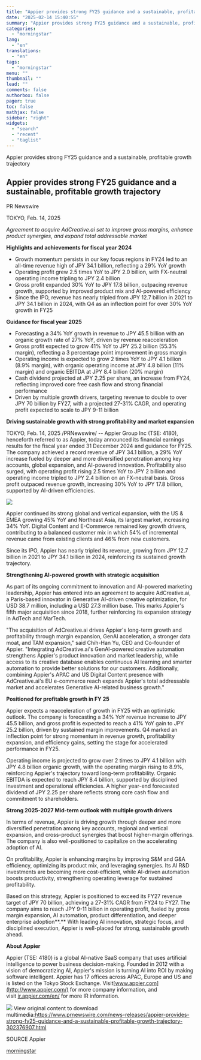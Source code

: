 ```yaml
---
title: "Appier provides strong FY25 guidance and a sustainable, profitable growth trajectory"
date: "2025-02-14 15:40:55"
summary: "Appier provides strong FY25 guidance and a sustainable, profitable growth trajectory Appier provides strong FY25 guidance and a sustainable, profitable growth trajectory PR Newswire TOKYO, Feb. 14, 2025 Agreement to acquire AdCreative.ai set to improve gross margins, enhance product synergies, and expand total addressable market Highlights and achievements for fiscal..."
categories:
  - "morningstar"
lang:
  - "en"
translations:
  - "en"
tags:
  - "morningstar"
menu: ""
thumbnail: ""
lead: ""
comments: false
authorbox: false
pager: true
toc: false
mathjax: false
sidebar: "right"
widgets:
  - "search"
  - "recent"
  - "taglist"
---
```


Appier provides strong FY25 guidance and a sustainable, profitable growth trajectory

Appier provides strong FY25 guidance and a sustainable, profitable growth trajectory
------------------------------------------------------------------------------------

PR Newswire

TOKYO, Feb. 14, 2025


*Agreement to acquire AdCreative.ai set to improve gross margins, enhance product synergies, and expand total addressable market* 

**Highlights and achievements for fiscal year 2024**

* Growth momentum persists in our key focus regions in FY24 led to an all-time revenue high of JPY 34.1 billion, reflecting a 29% YoY growth
* Operating profit grew 2.5 times YoY to JPY 2.0 billion, with FX-neutral operating income tripling to JPY 2.4 billion
* Gross profit expanded 30% YoY to JPY 17.8 billion, outpacing revenue growth, supported by improved product mix and AI-powered efficiency
* Since the IPO, revenue has nearly tripled from JPY 12.7 billion in 2021 to JPY 34.1 billion in 2024, with Q4 as an inflection point for over 30% YoY growth in FY25

**Guidance for fiscal year 2025**

* Forecasting a 34% YoY growth in revenue to JPY 45.5 billion with an organic growth rate of 27% YoY, driven by revenue reacceleration
* Gross profit expected to grow 41% YoY to JPY 25.2 billion (55.3% margin), reflecting a 3 percentage point improvement in gross margin
* Operating income is expected to grow 2 times YoY to JPY 4.1 billion (8.9% margin), with organic operating income at JPY 4.8 billion (11% margin) and organic EBITDA at JPY 8.4 billion (20% margin)
* Cash dividend projected at JPY 2.25 per share, an increase from FY24, reflecting improved core free cash flow and strong financial performance
* Driven by multiple growth drivers, targeting revenue to double to over JPY 70 billion by FY27, with a projected 27-31% CAGR, and operating profit expected to scale to JPY 9-11 billion

**Driving sustainable growth with strong profitability and market expansion**

TOKYO, Feb. 14, 2025 /PRNewswire/ -- Appier Group Inc (TSE: 4180), henceforth referred to as Appier, today announced its financial earnings results for the fiscal year ended 31 December 2024 and guidance for FY25. The company achieved a record revenue of JPY 34.1 billion, a 29% YoY increase fueled by deeper and more diversified penetration among key accounts, global expansion, and AI-powered innovation. Profitability also surged, with operating profit rising 2.5 times YoY to JPY 2 billion and operating income tripled to JPY 2.4 billion on an FX-neutral basis. Gross profit outpaced revenue growth, increasing 30% YoY to JPY 17.8 billion, supported by AI-driven efficiencies.

[![](https://mma.prnewswire.com/media/2100306/appier_Logo.jpg)](https://mma.prnewswire.com/media/2100306/appier_Logo.html)

Appier continued its strong global and vertical expansion, with the US & EMEA growing 45% YoY and Northeast Asia, its largest market, increasing 34% YoY. Digital Content and E-Commerce remained key growth drivers, contributing to a balanced customer mix in which 54% of incremental revenue came from existing clients and 46% from new customers.

Since its IPO, Appier has nearly tripled its revenue, growing from JPY 12.7 billion in 2021 to JPY 34.1 billion in 2024, reinforcing its sustained growth trajectory.

**Strengthening AI-powered growth with strategic acquisition**

As part of its ongoing commitment to innovation and AI-powered marketing leadership, Appier has entered into an agreement to acquire AdCreative.ai, a Paris-based innovator in Generative AI-driven creative optimization, for USD 38.7 million, including a USD 27.3 million base. This marks Appier's fifth major acquisition since 2018, further reinforcing its expansion strategy in AdTech and MarTech.

"The acquisition of AdCreative.ai drives Appier's long-term growth and profitability through margin expansion, GenAI acceleration, a stronger data moat, and TAM expansion," said Chih-Han Yu, CEO and Co-founder of Appier. "Integrating AdCreative.ai's GenAI-powered creative automation strengthens Appier's product innovation and market leadership, while access to its creative database enables continuous AI learning and smarter automation to provide better solutions for our customers. Additionally, combining Appier's APAC and US Digital Content presence with AdCreative.ai's EU e-commerce reach expands Appier's total addressable market and accelerates Generative AI-related business growth."

**Positioned for profitable growth in FY 25** 

Appier expects a reacceleration of growth in FY25 with an optimistic outlook. The company is forecasting a 34% YoY revenue increase to JPY 45.5 billion, and gross profit is expected to reach a 41% YoY gain to JPY 25.2 billion, driven by sustained margin improvements. Q4 marked an inflection point for strong momentum in revenue growth, profitability expansion, and efficiency gains, setting the stage for accelerated performance in FY25.

Operating income is projected to grow over 2 times to JPY 4.1 billion with JPY 4.8 billion organic growth, with the operating margin rising to 8.9%, reinforcing Appier's trajectory toward long-term profitability. Organic EBITDA is expected to reach JPY 8.4 billion, supported by disciplined investment and operational efficiencies. A higher year-end forecasted dividend of JPY 2.25 per share reflects strong core cash flow and commitment to shareholders.

**Strong 2025-2027 Mid-term outlook with multiple growth drivers**

In terms of revenue, Appier is driving growth through deeper and more diversified penetration among key accounts, regional and vertical expansion, and cross-product synergies that boost higher-margin offerings. The company is also well-positioned to capitalize on the accelerating adoption of AI.

On profitability, Appier is enhancing margins by improving S&M and G&A efficiency, optimizing its product mix, and leveraging synergies. Its AI R&D investments are becoming more cost-efficient, while AI-driven automation boosts productivity, strengthening operating leverage for sustained profitability.

Based on this strategy, Appier is positioned to exceed its FY27 revenue target of JPY 70 billion, achieving a 27-31% CAGR from FY24 to FY27. The company aims to reach JPY 9-11 billion in operating profit, fueled by gross margin expansion, AI automation, product differentiation, and deeper enterprise adoption**.** With leading AI innovation, strategic focus, and disciplined execution, Appier is well-placed for strong, sustainable growth ahead.

**About Appier**

Appier (TSE: 4180) is a global AI-native SaaS company that uses artificial intelligence to power business decision-making. Founded in 2012 with a vision of democratizing AI, Appier's mission is turning AI into ROI by making software intelligent. Appier has 17 offices across APAC, Europe and US and is listed on the Tokyo Stock Exchange. Visit[www.appier.com](http://www.appier.com/) for more company information, and visit [ir.appier.com/en/](https://ir.appier.com/en/) for more IR information.

 ![](https://c212.net/c/img/favicon.png?sn=CN19670&sd=2025-02-14) View original content to download multimedia:<https://www.prnewswire.com/news-releases/appier-provides-strong-fy25-guidance-and-a-sustainable-profitable-growth-trajectory-302376907.html>

SOURCE Appier

[morningstar](https://www.morningstar.com/news/pr-newswire/20250214cn19670/appier-provides-strong-fy25-guidance-and-a-sustainable-profitable-growth-trajectory)

